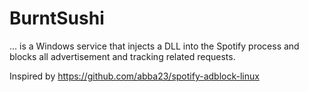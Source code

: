 # BurntSushi

... is a Windows service that injects a DLL into the Spotify process and blocks all advertisement and tracking related requests.

Inspired by https://github.com/abba23/spotify-adblock-linux
